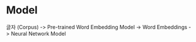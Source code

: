 # Model
글자 (Corpus) -> Pre-trained Word Embedding Model -> Word Embeddings -> Neural Network Model

